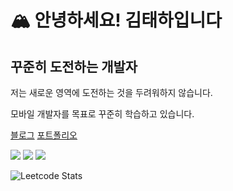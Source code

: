 # 🏔️ 안녕하세요! 김태하입니다

## 꾸준히 도전하는 개발자

저는 새로운 영역에 도전하는 것을 두려워하지 않습니다.

모바일 개발자를 목표로 꾸준히 학습하고 있습니다.

[블로그](https://velog.io/@tttkim)
[포트폴리오](https://foil-nasturtium-61a.notion.site/5b92dab45f174f279cb3d7bd148b9576)

<div style="flex flex-row">
  <img src="https://img.shields.io/badge/android-3DDC84?style=for-the-badge&logo=android&logoColor=white">
  <img src="https://img.shields.io/badge/kotlin-7F52FF?style=for-the-badge&logo=kotlin&logoColor=white">
  <img src="https://img.shields.io/badge/java-FF160B?style=for-the-badge&logo=java&logoColor=white">
</div>

![Leetcode Stats](https://leetcard.jacoblin.cool/tttkim)

